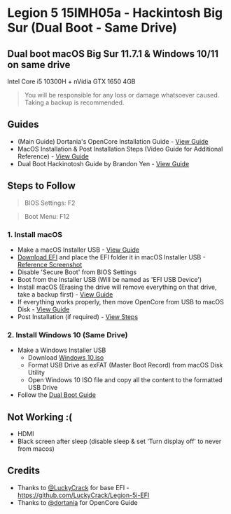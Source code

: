 # Legion 5 15IMH05a - Hackintosh Big Sur (Dual Boot - Same Drive)

## Dual boot macOS Big Sur 11.7.1 & Windows 10/11 on same drive
Intel Core i5 10300H + nVidia GTX 1650 4GB

> You will be responsible for any loss or damage whatsoever caused. Taking a backup is recommended.

## Guides
* (Main Guide) Dortania's OpenCore Installation Guide - [View Guide](https://dortania.github.io/OpenCore-Install-Guide/)
* MacOS Installation & Post Installation Steps (Video Guide for Additional Reference) - [View Guide](https://youtu.be/IP7crXa-5lo?t=180)
* Dual Boot Hackinotosh Guide by Brandon Yen - [View Guide](https://youtu.be/ztxHRGdX0Sw)

## Steps to Follow

> BIOS Settings: F2

> Boot Menu: F12

### 1. Install macOS

* Make a macOS Installer USB - [View Guide](https://dortania.github.io/OpenCore-Install-Guide/installer-guide/)
* [Download EFI](https://github.com/abhishek110022/Legion-5-15IMH05a-EFI/releases) and place the EFI folder it in macOS Installer USB - [Reference Screenshot](https://dortania.github.io/OpenCore-Install-Guide/assets/img/com-efi-done.a6fb730e.png)
* Disable 'Secure Boot' from BIOS Settings
* Boot from the Installer USB (Will be named as 'EFI USB Device')
* Install macOS (Erasing the drive will remove everything on that drive, take a backup first) - [View Guide](https://youtu.be/IP7crXa-5lo?t=196)
* If everything works properly, then move OpenCore from USB to macOS Disk - [View Guide](https://dortania.github.io/OpenCore-Post-Install/universal/oc2hdd.html)
* Post Installation (if required) - [View Steps](https://dortania.github.io/OpenCore-Post-Install/)

### 2. Install Windows 10 (Same Drive)

* Make a Windows Installer USB
  - Download [Windows 10.iso](https://www.microsoft.com/en-in/software-download/windows10ISO)
  - Format USB Drive as exFAT (Master Boot Record) from macOS Disk Utility
  - Open Windows 10 ISO file and copy all the content to the formatted USB Drive
* Follow the [Dual Boot Guide](https://youtu.be/ztxHRGdX0Sw)

## Not Working :(
* HDMI
* Black screen after sleep (disable sleep & set 'Turn display off' to never from macos)

## Credits
* Thanks to [@LuckyCrack](https://github.com/LuckyCrack) for base EFI - https://github.com/LuckyCrack/Legion-5i-EFI
* Thanks to [@dortania](https://github.com/dortania) for OpenCore Guide
